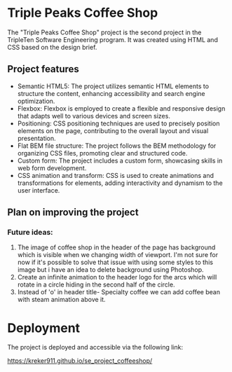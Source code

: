 # Triple Peaks Coffee Shop

The "Triple Peaks Coffee Shop" project is the second project in the TripleTen Software Engineering program. It was created using HTML and CSS based on the design brief.

## Project features

- Semantic HTML5: The project utilizes semantic HTML elements to structure the content, enhancing accessibility and search engine optimization.
- Flexbox: Flexbox is employed to create a flexible and responsive design that adapts well to various devices and screen sizes.
- Positioning: CSS positioning techniques are used to precisely position elements on the page, contributing to the overall layout and visual presentation.
- Flat BEM file structure: The project follows the BEM methodology for organizing CSS files, promoting clear and structured code.
- Custom form: The project includes a custom form, showcasing skills in web form development.
- CSS animation and transform: CSS is used to create animations and transformations for elements, adding interactivity and dynamism to the user interface.

## Plan on improving the project

### Future ideas:

1. The image of coffee shop in the header of the page has background which is visible when we changing width of viewport. I'm not sure for now if it's possible to solve that issue with using some styles to this image but i have an idea to delete background using Photoshop.
2. Create an infinite animation to the header logo for the arcs which will rotate in a circle hiding in the second half of the circle.
3. Instead of 'o' in header title- Specialty coffee we can add coffee bean with steam animation above it.

# Deployment

The project is deployed and accessible via the following link:

https://kreker911.github.io/se_project_coffeeshop/
